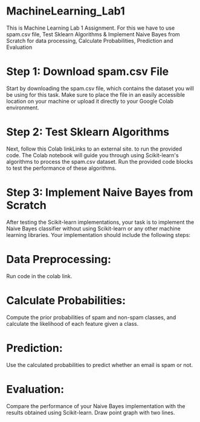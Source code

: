 # MachineLearning_Lab1
This is Machine Learning Lab 1 Assignment. For this we have to use spam.csv file,  Test Sklearn Algorithms &amp; Implement Naive Bayes from Scratch for data processing, Calculate Probabilities, Prediction and Evaluation

# Step 1: Download spam.csv File
Start by downloading the spam.csv file, which contains the dataset you will be using for this task. Make sure to place the file in an easily accessible location on your machine or upload it directly to your Google Colab environment.

# Step 2: Test Sklearn Algorithms
Next, follow this Colab linkLinks to an external site. to run the provided code. The Colab notebook will guide you through using Scikit-learn's algorithms to process the spam.csv dataset. Run the provided code blocks to test the performance of these algorithms.

# Step 3: Implement Naive Bayes from Scratch
After testing the Scikit-learn implementations, your task is to implement the Naive Bayes classifier without using Scikit-learn or any other machine learning libraries. Your implementation should include the following steps:

# Data Preprocessing: 
Run code in the colab link.
# Calculate Probabilities: 
Compute the prior probabilities of spam and non-spam classes, and calculate the likelihood of each feature given a class.
# Prediction: 
Use the calculated probabilities to predict whether an email is spam or not.
# Evaluation: 
Compare the performance of your Naive Bayes implementation with the results obtained using Scikit-learn. Draw point graph with two lines.
